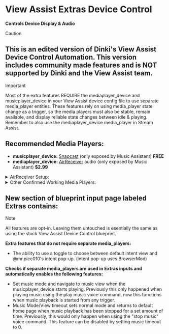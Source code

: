 # View Assist Extras Device Control
 **Controls Device Display & Audio**

> [!CAUTION] 
> ## **This is an edited version of Dinki's View Assist Device Control Automation. This version includes community made features and is __NOT__ supported by Dinki and the View Assist team.**

> [!IMPORTANT]
> Most of the extra features REQUIRE the mediaplayer_device and musicplayer_device in your View Assist device config file to use separate media_player entities. These features rely on using media_player state change as a trigger, so the media players must also be stable, remain available, and display reliable state changes between idle & playing. Remember to also use the mediaplayer_device media_player in Stream Assist.

## Recommended Media Players:
* **musicplayer_device:** [Snapcast](https://play.google.com/store/apps/details?id=de.badaix.snapcast&hl=en_US) (only exposed by Music Assistant) **FREE**
* **mediaplayer_device:** [AirReceiver](https://play.google.com/store/apps/details?id=com.softmedia.receiver&hl=en_US) audio (only exposed by Music Assistant) **$2.99**
<details>

<summary>AirReceiver Setup:</summary>

1) In AirReceiver settings, make sure both Airplay <sub>IOS Media Receiver</sub> and AirTunes Audio <sub>AirPort Express Speaker</sub> are selected. The media_player entity we want to use is only made when both of these are checked.
(You do not need the other options selected for this but they will not harm anything if you choose to).

3) Scroll down and select Advanced Settings.

4) Set AirTunes Audio Latency (ms) to 0(ms)

5) Check AirTunes UI [✓]

The media player entity we want to use will be created by the Music Assistant integration and will be called `media_player.lenovostarview_(last 3 digits of device ip)_audio`  
ex. `media_player.lenovostarview_180_audio`  
This media player has volume controls separate from the android device volume controls, just like the Snapcast media player.
Setting the AirTunes Audio Latency to 0(ms) in step \#3 allows for a more responsive feeling TTS.

</details>
<details>

<summary>Other Confirmed Working Media Players:</summary>

* [Fully Kiosk Browser](https://play.google.com/store/apps/details?id=de.ozerov.fully&hl=en_US) media player (exposed by Music Assistant) 
> [!WARNING]
> If using the FKB media player, it must be the one exposed by Music Assistant or it will go unavailable and will not be able to act as a trigger.
>
> The FKB media player seems to have a delay between state changes and audio playback. 
> State will change from idle to playing and then audio playback will begin after a 1-2 second delay.
> Audio playback will end and then state will change from playing to idle after a 1-2 second delay.
> These delays lead to a feeling of decreased responsiveness.


</details>

## New section of blueprint input page labeled Extras contains:  
> [!note]
>All features are opt-in. Leaving them untouched is esentially the same as using the stock View Assist Device Control blueprint.


**Extra features that do not require separate media_players:**
* The ability to use a toggle to choose between default intent view and @mr.picc010's intent pop-up. (intent pop-up uses BrowserMod)

**Checks if separate media_players are used in Extras inputs and automatically enables the following features:** 
* Set music mode and navigate to music view when the musicplayer_device starts playing. Previously this only happened when playing music using the play music voice command, now this functions when music playback is started from any trigger.
* Music Mode/View timeout sets normal mode and returns to default home page when music playback has been stopped for a set amount of time. Previously, this would only happen when using the "stop music" voice command. This feature can be disabled by setting music timeout to 0.

<!-- [![Open your Home Assistant instance and show the blueprint import dialog with a specific blueprint pre-filled.](https://my.home-assistant.io/badges/blueprint_import.svg)](https://my.home-assistant.io/redirect/blueprint_import/?blueprint_url=https://) -->

